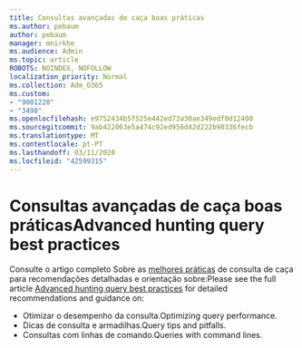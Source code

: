```yaml
---
title: Consultas avançadas de caça boas práticas
ms.author: pebaum
author: pebaum
manager: mnirkhe
ms.audience: Admin
ms.topic: article
ROBOTS: NOINDEX, NOFOLLOW
localization_priority: Normal
ms.collection: Adm_O365
ms.custom:
- "9001220"
- "3498"
ms.openlocfilehash: e9752434b5f525e442ed73a30ae349edf0d12400
ms.sourcegitcommit: 9ab422063e5a474c92ed956d42d222b90336fecb
ms.translationtype: MT
ms.contentlocale: pt-PT
ms.lasthandoff: 03/11/2020
ms.locfileid: "42599315"
---
```

# <a name="advanced-hunting-query-best-practices"></a><span data-ttu-id="26d37-102">Consultas avançadas de caça boas práticas</span><span class="sxs-lookup"><span data-stu-id="26d37-102">Advanced hunting query best practices</span></span>

<span data-ttu-id="26d37-103">Consulte o artigo completo Sobre as [melhores práticas](https://docs.microsoft.com/windows/security/threat-protection/microsoft-defender-atp/advanced-hunting-best-practices#optimize-query-performance) de consulta de caça para recomendações detalhadas e orientação sobre:</span><span class="sxs-lookup"><span data-stu-id="26d37-103">Please see the full article [Advanced hunting query best practices](https://docs.microsoft.com/windows/security/threat-protection/microsoft-defender-atp/advanced-hunting-best-practices#optimize-query-performance) for detailed recommendations and guidance on:</span></span>
- <span data-ttu-id="26d37-104">Otimizar o desempenho da consulta.</span><span class="sxs-lookup"><span data-stu-id="26d37-104">Optimizing query performance.</span></span>
- <span data-ttu-id="26d37-105">Dicas de consulta e armadilhas.</span><span class="sxs-lookup"><span data-stu-id="26d37-105">Query tips and pitfalls.</span></span>
- <span data-ttu-id="26d37-106">Consultas com linhas de comando.</span><span class="sxs-lookup"><span data-stu-id="26d37-106">Queries with command lines.</span></span>


